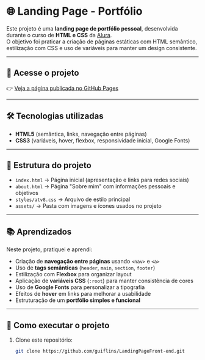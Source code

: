 # 🌐 Landing Page - Portfólio

Este projeto é uma **landing page de portfólio pessoal**, desenvolvida durante o curso de **HTML e CSS** da [Alura](https://www.alura.com.br/).  
O objetivo foi praticar a criação de páginas estáticas com HTML semântico, estilização com CSS e uso de variáveis para manter um design consistente.

---

## 🔗 Acesse o projeto

👉 [Veja a página publicada no GitHub Pages](https://guiflins.github.io/LandingPageFront-end)

---

## 🛠️ Tecnologias utilizadas

- **HTML5** (semântica, links, navegação entre páginas)  
- **CSS3** (variáveis, hover, flexbox, responsividade inicial, Google Fonts)  

---

## 📄 Estrutura do projeto

- `index.html` → Página inicial (apresentação e links para redes sociais)  
- `about.html` → Página "Sobre mim" com informações pessoais e objetivos  
- `styles/atv8.css` → Arquivo de estilo principal  
- `assets/` → Pasta com imagens e ícones usados no projeto  

---

## 📚 Aprendizados

Neste projeto, pratiquei e aprendi:  
- Criação de **navegação entre páginas** usando `<nav>` e `<a>`  
- Uso de **tags semânticas** (`header`, `main`, `section`, `footer`)  
- Estilização com **Flexbox** para organizar layout  
- Aplicação de **variáveis CSS** (`:root`) para manter consistência de cores  
- Uso de **Google Fonts** para personalizar a tipografia  
- Efeitos de **hover** em links para melhorar a usabilidade  
- Estruturação de um **portfólio simples e funcional**  

---
## 📌 Como executar o projeto

1. Clone este repositório:  
   ```bash
   git clone https://github.com/guiflins/LandingPageFront-end.git
